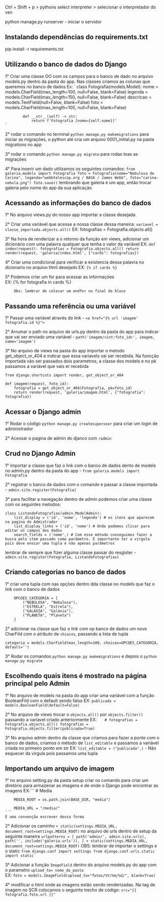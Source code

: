 Ctrl + Shift + p > pythons select interpreter > selecionar o interpretador do ven

python manage.py runserver - iniciar o servidor

## Instalando dependências do requirements.txt

pip install -r requirements.txt

## Utilizando o banco de dados do Django

1° Criar uma classe OO com os campos para o banco de dado no arquivo models.py dentro da pasta do app. Nas classes criamos as colunas que queremos no banco de dados
    Ex: `
        class Fotografia(models.Model):
            nome = models.CharField(max_length=100, null=False, blank=False)
            legenda = models.CharField(max_length=150, null=False, blank=False)
            descricao = models.TextField(null=False, blank=False)
            foto = models.CharField(max_length=100, null=False, blank=False)

            def __str__(self) -> str:
                return f'Fotografia [nome={self.nome}]'
    `

2° rodar o comando no terminal ` python manage.py makemigrations ` para iniciar as migrações, o python até cria um arquivo 0001_initial.py na pasta migrations no app

3° rodar o comando ` python manage.py migrate ` para rodas toas as migrações  

4° Para inserir um dado utilizamos os seguintes comandos: 
    `
        from galeria.models import Fotografia
        foto = Fotografia(nome="Nebulosa de Carina", legenda="webbtelescop.org / NASA / James Webb", foto="carina-nebula.png")
        foto.save()
    `
    lembrando que galeria é um app, então trocar galeria pelo nome do app da sua aplicação

## Acessando as informações do banco de dados

1° No arquivo views.py do nosso app importar a classe desejada 

2° Criar uma variável que acesse a nossa classe dessa maneira: ` variavel = classe_importada.objects.all() `
        EX: fotografias = Fotografia.objects.all()

3° Na hora de renderizar a o retorno da função em views, adicionar um dicionário com uma palavra qualquer que tenha o valor da variável
        EX:
         ```
            def index(request):
                fotografias = Fotografia.objects.all()
                return render(request, 'galeria/index.html', {"cards": fotografias})
        ```

4° Criar uma condicional para verificar a existencia dessa palavra no dicionario no arquivo html desejado
    EX:
     ```
        {% if cards %}
    ```

5° Podemos criar um for para acessar as informações  
        EX: {% for fotografia in cards %}

        Obs: lembrar de colocar um endfor no final do bloco


## Passando uma referência ou uma variável

1° Passar uma variável através do link - ` <a href="{% url 'imagem' fotografia.id %}"> `

2° Arrumar o path no arquivo de urls.py dentro da pasta do app para indicar que vai ser enviado uma variável - ` path('imagem/<int:foto_id>', imagem, name='imagem') `

3°  No arquivo de views na pasta do app importar o metodo get_object_or_404 e indicar que essa variavels vai ser recebida. Na funcção importada vão ser passados dois parametros, a classe dos models e no pk passamos a variável que vais er recebida
```
from django.shortcuts import render, get_object_or_404

def imagem(request, foto_id):
    fotografia = get_object_or_404(Fotografia, pk=foto_id)
    return render(request, 'galeria/imagem.html', {"fotografia": fotografia})
```

## Acessar o Django admin

1° Rodar o código ` python manage.py createsuperuser ` para criar um login de administrador

2° Acessar o pagina de admin do djanco com ` /admin `

## Crud no Django Admin

1° importar a classe que faz o link com o banco de dados dento de models no admin.py dentro da pasta do app - ` from galeria.models import Fotografia `

2° registrar o banco de dados com o comando e passar a classe importada - ` admin.site.register(Fotografia) `

3° para facilitar a navegação dentro de admin podemos criar uma classe com os seguintes metodos:

```
class ListandoFotografias(admin.ModelAdmin):
    list_display = ('id', 'nome', 'legenda') # os itens que aparecem na pagina do Admistrador
    list_display_links = ('id', 'nome') # Onde podemos clicar para editar os campos dos dados
    search_fields = ('nome',) # Com esse método conseguimos fazer a busca pelo item passado como parâmetro. É importante ter a vírgula pois deve enviar uma tupla e não apenas parâmetros
```
lembrar de sempre que fizer alguma classe passar do resgister - ` admin.site.register(Fotografia, ListandoFotografias) `

## Criando categorias no banco de dados 

1° criar uma tupla com oas opções dentro dda classe no models que faz o link com o banco de dados
```
    OPCOES_CATEGORIA = [
        ("NEBULOSA", "Nebulosa"),
        ("ESTRELA", "Estrela"),
        ("GALÁXIA", "Galáxia"),
        ("PLANETA", "Planeta")
    ]
```

2° adicionar na classe que faz o link com op banco de dados um novo CharFild com o atributo de ` chioces `, passando a lista de tupla

```
categoria = models.CharField(max_length=100, choices=OPCOES_CATEGORIA, default='')
```

3° Rodar os comandos ` python manage.py makemigrations ` e depois o ` python manage.py migrate `

## Escolhendo quais itens é mostrado na página principal pelo Admin

1°  No arquivo de models na pasta do app criar uma variável com a função BooleanFild com o default sendo falso
        EX: ` publicada = models.BooleanField(default=False) `

2° No arquivo de views trocar o ` objects.all() ` por ` objects.filter() ` passando a variavel criado anteriormente
        EX: ```   
            # fotografias = Fotografia.objects.all()
            fotografias = Fotografia.objects.filter(publicada=True) 
            ```

3° No arquivo admin dentro da classe que criamos para fazer a ponte com o banco de dados, criamos o método de ` list_editable ` e passamos a variável criada no primeiro ponto em str
        EX: ` list_editable = ("publicada",) ` - Não esquecer da virgula pois passamos uma tupla

## Importando um arquivo de imagem

1° no arquivo setting.py da pasta setup criar os comando para criar um diretório para armazenar as imagens e de onde o Django pode encontrar as imagens
    EX:```
        # Media

        MEDIA_ROOT = os.path.join(BASE_DIR, "media")

        MEDIA_URL = "/media/"
    ```
    É uma convenção escrever dessa forma

2° Adicionar os caminho ` + static(settings.MEDIA_URL, document_root=settings.MEDIA_ROOT) ` no arquivo de urls dentro de setup da seguinte maneira
    ```
    urlpatterns = [
        path('admin/', admin.site.urls),
        path('', include('galeria.urls')),
    ] + static(settings.MEDIA_URL, document_root=settings.MEDIA_ROOT)
    ```
    OBS: lembrar de importar o settings e o static 
    ```
    from django.conf import settings
    from django.conf.urls.static import static
    ```

3° Adicionar a função ` ImageField ` dentro do arquivo models.py do app com o parametro ` upload_to= nome_da_pasta `    
    EX: ``` foto = models.ImageField(upload_to="fotos/%Y/%m/%d/", blank=True) ``` 

4° modificar o html onde as imagens estão sendo renderizadas. Na tag de imagem no SCR colocamos o seguinte trecho de código: ` src="{{ fotografia.foto.url }}" `